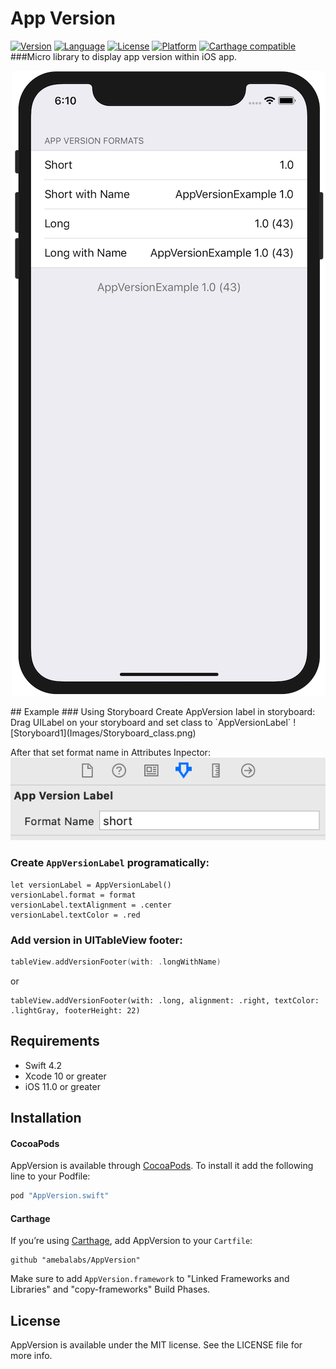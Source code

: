 # App Version

[![Version](https://img.shields.io/cocoapods/v/ReverseExtension.svg?style=flat)](http://cocoapods.org/pods/AppVersion)
[![Language](http://img.shields.io/badge/language-swift-brightgreen.svg?style=flat
)](https://developer.apple.com/swift)
[![License](https://img.shields.io/cocoapods/l/ReverseExtension.svg?style=flat)](http://cocoapods.org/pods/ReverseExtension)
[![Platform](https://img.shields.io/cocoapods/p/ReverseExtension.svg?style=flat)](http://cocoapods.org/pods/ReverseExtension)
[![Carthage compatible](https://img.shields.io/badge/Carthage-compatible-4BC51D.svg?style=flat)](https://github.com/Carthage/Carthage)
###Micro library to display app version within iOS app.
<p align=center>
    <img src="Images/UITableView_short.png">
</p>
## Example
### Using Storyboard
Create AppVersion label in storyboard: Drag UILabel on your storyboard and set class to `AppVersionLabel`
![Storyboard1](Images/Storyboard_class.png)

After that set format name in Attributes Inpector:
![Storyboard2](Images/Storyboard_format.png)

###  Create  `AppVersionLabel` programatically:

```
let versionLabel = AppVersionLabel()
versionLabel.format = format
versionLabel.textAlignment = .center
versionLabel.textColor = .red
```  

### Add version in UITableView footer:
```swift
tableView.addVersionFooter(with: .longWithName)
```
or
```
tableView.addVersionFooter(with: .long, alignment: .right, textColor: .lightGray, footerHeight: 22)
```

## Requirements

- Swift 4.2
- Xcode 10 or greater
- iOS 11.0 or greater

## Installation

#### CocoaPods

AppVersion is available through [CocoaPods](http://cocoapods.org). To install it add the following line to your Podfile:

```ruby
pod "AppVersion.swift"
```

#### Carthage

If you’re using [Carthage](https://github.com/Carthage/Carthage),  add AppVersion to your `Cartfile`:

```
github "amebalabs/AppVersion"
```
Make sure to add `AppVersion.framework` to "Linked Frameworks and Libraries" and "copy-frameworks" Build Phases.

## License

AppVersion is available under the MIT license. See the LICENSE file for more info.
